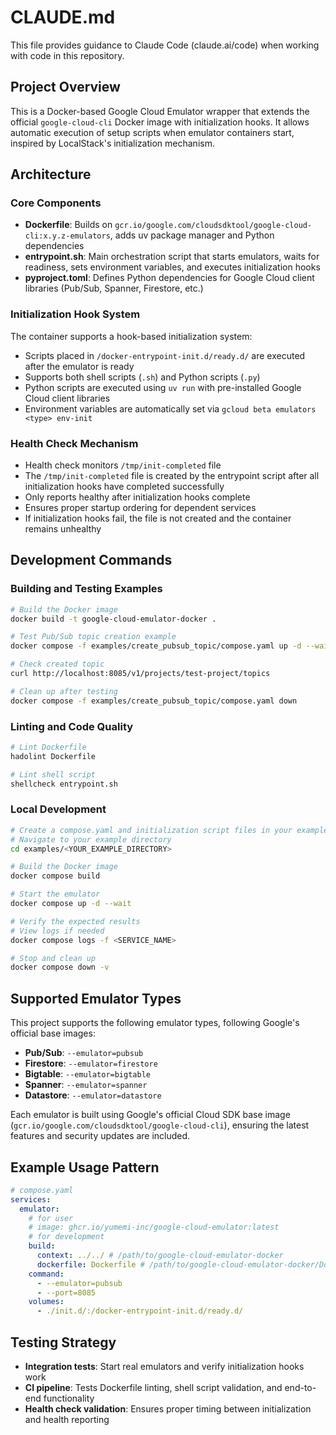 # CLAUDE.md

This file provides guidance to Claude Code (claude.ai/code) when working with code in this repository.

## Project Overview

This is a Docker-based Google Cloud Emulator wrapper that extends the official `google-cloud-cli` Docker image with initialization hooks. It allows automatic execution of setup scripts when emulator containers start, inspired by LocalStack's initialization mechanism.

## Architecture

### Core Components

- **Dockerfile**: Builds on `gcr.io/google.com/cloudsdktool/google-cloud-cli:x.y.z-emulators`, adds uv package manager and Python dependencies
- **entrypoint.sh**: Main orchestration script that starts emulators, waits for readiness, sets environment variables, and executes initialization hooks
- **pyproject.toml**: Defines Python dependencies for Google Cloud client libraries (Pub/Sub, Spanner, Firestore, etc.)

### Initialization Hook System

The container supports a hook-based initialization system:
- Scripts placed in `/docker-entrypoint-init.d/ready.d/` are executed after the emulator is ready
- Supports both shell scripts (`.sh`) and Python scripts (`.py`)
- Python scripts are executed using `uv run` with pre-installed Google Cloud client libraries
- Environment variables are automatically set via `gcloud beta emulators <type> env-init`

### Health Check Mechanism

- Health check monitors `/tmp/init-completed` file
- The `/tmp/init-completed` file is created by the entrypoint script after all initialization hooks have completed successfully
- Only reports healthy after initialization hooks complete
- Ensures proper startup ordering for dependent services
- If initialization hooks fail, the file is not created and the container remains unhealthy

## Development Commands

### Building and Testing Examples

```bash
# Build the Docker image
docker build -t google-cloud-emulator-docker .

# Test Pub/Sub topic creation example
docker compose -f examples/create_pubsub_topic/compose.yaml up -d --wait

# Check created topic
curl http://localhost:8085/v1/projects/test-project/topics

# Clean up after testing
docker compose -f examples/create_pubsub_topic/compose.yaml down
```

### Linting and Code Quality

```bash
# Lint Dockerfile
hadolint Dockerfile

# Lint shell script
shellcheck entrypoint.sh
```

### Local Development

```bash
# Create a compose.yaml and initialization script files in your example directory
# Navigate to your example directory
cd examples/<YOUR_EXAMPLE_DIRECTORY>

# Build the Docker image
docker compose build

# Start the emulator
docker compose up -d --wait

# Verify the expected results
# View logs if needed
docker compose logs -f <SERVICE_NAME>

# Stop and clean up
docker compose down -v
```

## Supported Emulator Types

This project supports the following emulator types, following Google's official base images:

- **Pub/Sub**: `--emulator=pubsub`
- **Firestore**: `--emulator=firestore`
- **Bigtable**: `--emulator=bigtable`
- **Spanner**: `--emulator=spanner`
- **Datastore**: `--emulator=datastore`

Each emulator is built using Google's official Cloud SDK base image (`gcr.io/google.com/cloudsdktool/google-cloud-cli`), ensuring the latest features and security updates are included.

## Example Usage Pattern

```yaml
# compose.yaml
services:
  emulator:
    # for user
    # image: ghcr.io/yumemi-inc/google-cloud-emulator:latest
    # for development
    build: 
      context: ../../ # /path/to/google-cloud-emulator-docker
      dockerfile: Dockerfile # /path/to/google-cloud-emulator-docker/Dockerfile
    command:
      - --emulator=pubsub
      - --port=8085
    volumes:
      - ./init.d/:/docker-entrypoint-init.d/ready.d/
```

## Testing Strategy

- **Integration tests**: Start real emulators and verify initialization hooks work
- **CI pipeline**: Tests Dockerfile linting, shell script validation, and end-to-end functionality
- **Health check validation**: Ensures proper timing between initialization and health reporting
